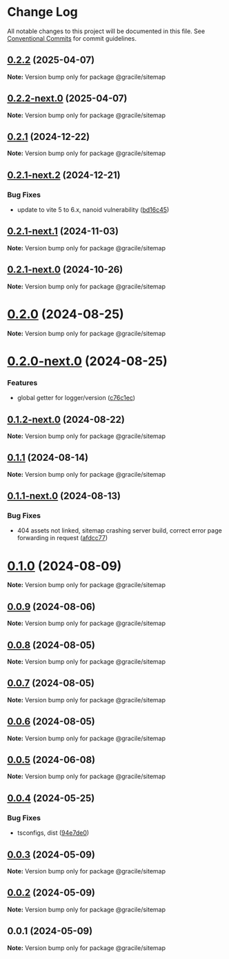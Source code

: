 # Change Log

All notable changes to this project will be documented in this file.
See [Conventional Commits](https://conventionalcommits.org) for commit guidelines.

## [0.2.2](https://github.com/gracile-web/gracile/compare/@gracile/sitemap@0.2.2-next.0...@gracile/sitemap@0.2.2) (2025-04-07)

**Note:** Version bump only for package @gracile/sitemap

## [0.2.2-next.0](https://github.com/gracile-web/gracile/compare/@gracile/sitemap@0.2.1...@gracile/sitemap@0.2.2-next.0) (2025-04-07)

**Note:** Version bump only for package @gracile/sitemap

## [0.2.1](https://github.com/gracile-web/gracile/compare/@gracile/sitemap@0.2.1-next.2...@gracile/sitemap@0.2.1) (2024-12-22)

**Note:** Version bump only for package @gracile/sitemap

## [0.2.1-next.2](https://github.com/gracile-web/gracile/compare/@gracile/sitemap@0.2.1-next.1...@gracile/sitemap@0.2.1-next.2) (2024-12-21)

### Bug Fixes

* update to vite 5 to 6.x, nanoid vulnerability ([bd16c45](https://github.com/gracile-web/gracile/commit/bd16c45c66d09ec491cda84a09d161747ab89e57))

## [0.2.1-next.1](https://github.com/gracile-web/gracile/compare/@gracile/sitemap@0.2.1-next.0...@gracile/sitemap@0.2.1-next.1) (2024-11-03)

**Note:** Version bump only for package @gracile/sitemap

## [0.2.1-next.0](https://github.com/gracile-web/gracile/compare/@gracile/sitemap@0.2.0...@gracile/sitemap@0.2.1-next.0) (2024-10-26)

**Note:** Version bump only for package @gracile/sitemap

# [0.2.0](https://github.com/gracile-web/gracile/compare/@gracile/sitemap@0.2.0-next.0...@gracile/sitemap@0.2.0) (2024-08-25)

**Note:** Version bump only for package @gracile/sitemap

# [0.2.0-next.0](https://github.com/gracile-web/gracile/compare/@gracile/sitemap@0.1.2-next.0...@gracile/sitemap@0.2.0-next.0) (2024-08-25)

### Features

* global getter for logger/version ([c76c1ec](https://github.com/gracile-web/gracile/commit/c76c1ec1e5b6104ef5c40695768e84af5167baf9))

## [0.1.2-next.0](https://github.com/gracile-web/gracile/compare/@gracile/sitemap@0.1.1...@gracile/sitemap@0.1.2-next.0) (2024-08-22)

**Note:** Version bump only for package @gracile/sitemap

## [0.1.1](https://github.com/gracile-web/gracile/compare/@gracile/sitemap@0.1.1-next.0...@gracile/sitemap@0.1.1) (2024-08-14)

**Note:** Version bump only for package @gracile/sitemap

## [0.1.1-next.0](https://github.com/gracile-web/gracile/compare/@gracile/sitemap@0.1.0...@gracile/sitemap@0.1.1-next.0) (2024-08-13)

### Bug Fixes

* 404 assets not linked, sitemap crashing server build, correct error page forwarding in request ([afdcc77](https://github.com/gracile-web/gracile/commit/afdcc770ebc274fff484c93e19b405b7d9ffe8a5))

# [0.1.0](https://github.com/gracile-web/gracile/compare/@gracile/sitemap@0.1.0-next.0...@gracile/sitemap@0.1.0) (2024-08-09)

**Note:** Version bump only for package @gracile/sitemap

## [0.0.9](https://github.com/gracile-web/gracile/compare/@gracile/sitemap@0.0.9-next.0...@gracile/sitemap@0.0.9) (2024-08-06)

**Note:** Version bump only for package @gracile/sitemap

## [0.0.8](https://github.com/gracile-web/gracile/compare/@gracile/sitemap@0.0.8-next.0...@gracile/sitemap@0.0.8) (2024-08-05)

**Note:** Version bump only for package @gracile/sitemap

## [0.0.7](https://github.com/gracile-web/gracile/compare/@gracile/sitemap@0.0.6-next.3...@gracile/sitemap@0.0.7) (2024-08-05)

**Note:** Version bump only for package @gracile/sitemap

## [0.0.6](https://github.com/gracile-web/gracile/compare/@gracile/sitemap@0.0.6-next.3...@gracile/sitemap@0.0.6) (2024-08-05)

**Note:** Version bump only for package @gracile/sitemap

## [0.0.5](https://github.com/gracile-web/gracile/compare/@gracile/sitemap@0.0.4...@gracile/sitemap@0.0.5) (2024-06-08)

**Note:** Version bump only for package @gracile/sitemap

## [0.0.4](https://github.com/gracile-web/gracile/compare/@gracile/sitemap@0.0.3...@gracile/sitemap@0.0.4) (2024-05-25)

### Bug Fixes

* tsconfigs, dist ([94e7de0](https://github.com/gracile-web/gracile/commit/94e7de079f887bee5936c8b0f8a0301f60c8b215))

## [0.0.3](https://github.com/gracile-web/gracile/compare/@gracile/sitemap@0.0.2...@gracile/sitemap@0.0.3) (2024-05-09)

**Note:** Version bump only for package @gracile/sitemap

## [0.0.2](https://github.com/gracile-web/gracile/compare/@gracile/sitemap@0.0.1...@gracile/sitemap@0.0.2) (2024-05-09)

**Note:** Version bump only for package @gracile/sitemap

## 0.0.1 (2024-05-09)

**Note:** Version bump only for package @gracile/sitemap
